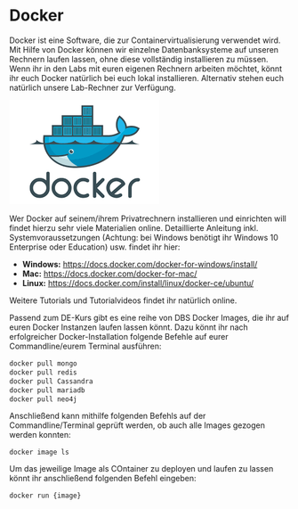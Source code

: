 # Docker

Docker ist eine Software, die zur Containervirtualisierung verwendet wird. Mit Hilfe von Docker können wir einzelne Datenbanksysteme auf unseren Rechnern laufen lassen, ohne diese vollständig installieren zu müssen. Wenn ihr in den Labs mit euren eigenen Rechnern arbeiten möchtet, könnt ihr euch Docker natürlich bei euch lokal installieren. Alternativ stehen euch natürlich unsere Lab-Rechner zur Verfügung.

![Docker Logo](img/docker.png)

Wer Docker auf seinem/ihrem Privatrechnern installieren und einrichten will findet hierzu sehr viele Materialien online. Detaillierte Anleitung inkl. Systemvoraussetzungen (Achtung: bei Windows benötigt ihr Windows 10 Enterprise oder Education) usw. findet ihr hier:

* **Windows:** https://docs.docker.com/docker-for-windows/install/
* **Mac:** https://docs.docker.com/docker-for-mac/
* **Linux:** https://docs.docker.com/install/linux/docker-ce/ubuntu/

Weitere Tutorials und Tutorialvideos findet ihr natürlich online.

Passend zum DE-Kurs gibt es eine reihe von DBS Docker Images, die ihr auf euren Docker Instanzen laufen lassen könnt. Dazu könnt ihr nach erfolgreicher Docker-Installation folgende Befehle auf eurer Commandline/eurem Terminal ausführen:

```shell
docker pull mongo
docker pull redis
docker pull Cassandra
docker pull mariadb
docker pull neo4j
```

Anschließend kann mithilfe folgenden Befehls auf der Commandline/Terminal geprüft werden, ob auch alle Images gezogen werden konnten:

```shell
docker image ls
```

Um das jeweilige Image als COntainer zu deployen und laufen zu lassen könnt ihr anschließend folgenden Befehl eingeben:

```shell
docker run {image}
```